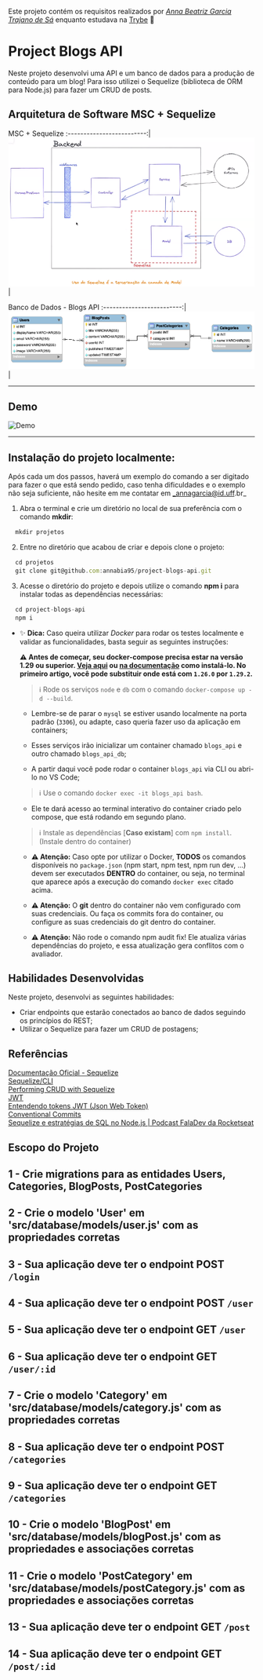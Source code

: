 Este projeto contém os requisitos realizados por _[Anna Beatriz Garcia Trajano de Sá](www.linkedin.com/in/anna-beatriz-trajano-de-sá)_ enquanto estudava na [Trybe](https://www.betrybe.com/) :rocket:

# Project Blogs API

Neste projeto desenvolvi uma API e um banco de dados para a produção de conteúdo para um blog! Para isso utilizei o Sequelize (biblioteca de ORM para Node.js)
para fazer um CRUD de posts.


## Arquitetura de Software MSC + Sequelize

MSC + Sequelize
:-------------------------:|
![Screeshot](./images/desenho.png)  |

Banco de Dados  - Blogs API
:-------------------------:|
![Screeshot](./images/db.png)  |

---

## Demo

![Demo](images/video.gif)

---

## Instalação do projeto localmente:
 
Após cada um dos passos, haverá um exemplo do comando a ser digitado para fazer o que está sendo pedido, caso tenha dificuldades e o exemplo não seja suficiente, não hesite em me contatar em _annagarcia@id.uff.br_ 

1. Abra o terminal e crie um diretório no local de sua preferência com o comando **mkdir**:
```javascript
  mkdir projetos
```

2. Entre no diretório que acabou de criar e depois clone o projeto:
```javascript
  cd projetos
  git clone git@github.com:annabia95/project-blogs-api.git
```

3. Acesse o diretório do projeto e depois utilize o comando **npm i** para instalar todas as dependências necessárias:
```javascript
  cd project-blogs-api
  npm i
```

- ✨ **Dica:** Caso queira utilizar _Docker_ para rodar os testes localmente e validar as funcionalidades, basta seguir as seguintes instruções:

  **:warning: Antes de começar, seu docker-compose precisa estar na versão 1.29 ou superior. [Veja aqui](https://www.digitalocean.com/community/tutorials/how-to-install-and-use-docker-compose-on-ubuntu-20-04-pt) ou [na documentação](https://docs.docker.com/compose/install/) como instalá-lo. No primeiro artigo, você pode substituir onde está com `1.26.0` por `1.29.2`.**


  > :information_source: Rode os serviços `node` e `db` com o comando `docker-compose up -d --build`.

  - Lembre-se de parar o `mysql` se estiver usando localmente na porta padrão (`3306`), ou adapte, caso queria fazer uso da aplicação em containers;

  - Esses serviços irão inicializar um container chamado `blogs_api` e outro chamado `blogs_api_db`;

  - A partir daqui você pode rodar o container `blogs_api` via CLI ou abri-lo no VS Code;

  > :information_source: Use o comando `docker exec -it blogs_api bash`.

  - Ele te dará acesso ao terminal interativo do container criado pelo compose, que está rodando em segundo plano.

  > :information_source: Instale as dependências [**Caso existam**] com `npm install`. (Instale dentro do container)
  
  - **:warning: Atenção:** Caso opte por utilizar o Docker, **TODOS** os comandos disponíveis no `package.json` (npm start, npm test, npm run dev, ...) devem ser executados **DENTRO** do container, ou seja, no terminal que aparece após a execução do comando `docker exec` citado acima. 

  - **:warning: Atenção:** O **git** dentro do container não vem configurado com suas credenciais. Ou faça os commits fora do container, ou configure as suas credenciais do git dentro do container.

  - **:warning: Atenção:** Não rode o comando npm audit fix! Ele atualiza várias dependências do projeto, e essa atualização gera conflitos com o avaliador.


## Habilidades Desenvolvidas

Neste projeto, desenvolvi as seguintes habilidades:

 - Criar endpoints que estarão conectados ao banco de dados seguindo os princípios do REST;
 - Utilizar o Sequelize para fazer um CRUD de postagens;
 
 ## Referências
 
 [Documentação Oficial - Sequelize](https://sequelize.org/docs/v6/)<br>
 [Sequelize/CLI](https://github.com/sequelize/cli)<br>
 [Performing CRUD with Sequelize](https://dev.to/nedsoft/performing-crud-with-sequelize-29cf)<br>
 [JWT](https://jwt.io/)<br>
 [Entendendo tokens JWT (Json Web Token)](https://medium.com/tableless/entendendo-tokens-jwt-json-web-token-413c6d1397f6)<br>
 [Conventional Commits](https://gist.github.com/qoomon/5dfcdf8eec66a051ecd85625518cfd13)<br>
 [Sequelize e estratégias de SQL no Node.js | Podcast FalaDev da Rocketseat](https://youtu.be/YPZehcsu9D0 )<br>

 
 ## Escopo do Projeto

## 1 - Crie migrations para as entidades Users, Categories, BlogPosts, PostCategories

## 2 - Crie o modelo 'User' em 'src/database/models/user.js' com as propriedades corretas

## 3 - Sua aplicação deve ter o endpoint POST `/login`

## 4 - Sua aplicação deve ter o endpoint POST `/user`

## 5 - Sua aplicação deve ter o endpoint GET `/user`

## 6 - Sua aplicação deve ter o endpoint GET `/user/:id`

## 7 - Crie o modelo 'Category' em 'src/database/models/category.js' com as propriedades corretas

## 8 - Sua aplicação deve ter o endpoint POST `/categories`

## 9 - Sua aplicação deve ter o endpoint GET `/categories`

## 10 - Crie o modelo 'BlogPost' em 'src/database/models/blogPost.js' com as propriedades e associações corretas

## 11 - Crie o modelo 'PostCategory' em 'src/database/models/postCategory.js' com as propriedades e associações corretas

## 13 - Sua aplicação deve ter o endpoint GET `/post`

## 14 - Sua aplicação deve ter o endpoint GET `/post/:id`
